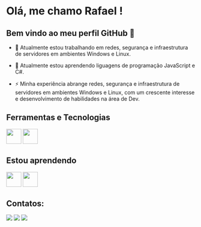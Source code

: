 # Olá, me chamo Rafael ! 
## Bem vindo ao meu perfil GitHub 👋

<!--**Perals/Perals**  é um repositório ✨ _especial_ ✨ porque seu `README.md` (este arquivo) aparece em seu perfil GitHub.

Aqui estão algumas idéias para você começar:-->

- 🔭 Atualmente estou trabalhando em redes, segurança e infraestrutura de servidores em ambientes Windows e Linux.


- 🌱 Atualmente estou aprendendo liguagens de programação JavaScript e C#.


- ⚡ Minha experiência abrange redes, segurança e infraestrutura de servidores em ambientes Windows e Linux, com um crescente interesse e desenvolvimento de habilidades na área de Dev.


## Ferramentas e Tecnologias

<img loading="lazy" src="https://cdn.jsdelivr.net/gh/devicons/devicon/icons/git/git-original.svg" width="40" height="40"/> <img loading="lazy" src="https://cdn.jsdelivr.net/gh/devicons/devicon/icons/linux/linux-original.svg" width="40" height="40"/>

## Estou aprendendo

<img loading="lazy" src="https://cdn.jsdelivr.net/gh/devicons/devicon@latest/icons/javascript/javascript-original.svg" width="40" height="40" /> <img oading="lazy" src="https://cdn.jsdelivr.net/gh/devicons/devicon@latest/icons/csharp/csharp-original.svg" width="40" height="40" />
          

## Contatos:

<div>
<a href="https://www.instagram.com/rafa_peral/" target="_blank"><img loading="lazy" src="https://img.shields.io/badge/-Instagram-%23E4405F?style=for-the-badge&logo=instagram&logoColor=white" target="_blank"></a>
<a href = "mailto:rafaelperal.ads@gmail.com"><img loading="lazy" src="https://img.shields.io/badge/Gmail-D14836?style=for-the-badge&logo=gmail&logoColor=white" target="_blank"></a>
<a href="https://www.linkedin.com/in/rafaelperal/" target="_blank"><img loading="lazy" src="https://img.shields.io/badge/-LinkedIn-%230077B5?style=for-the-badge&logo=linkedin&logoColor=white" target="_blank"></a>   
</div>

<!--<div>
<a href="https://github.com/Perals">
<img loading="lazy" height="180em" src="https://github-readme-stats.vercel.app/api/top-langs/?Perals&layout=compact&langs_count=7&theme=dracula"/>
<img loading="lazy" height="180em" src="https://github-readme-stats.vercel.app/api?Perals&show_icons=true&theme=dracula&include_all_commits=true&count_private=true"/>
</div>
-->          
